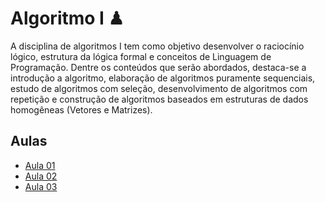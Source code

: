 # Algoritmo I ♟

A disciplina de algoritmos I tem como objetivo desenvolver o raciocínio lógico, estrutura da lógica formal e conceitos de Linguagem de Programação. Dentre os conteúdos que serão abordados, destaca-se a introdução a algoritmo, elaboração de algoritmos puramente sequenciais, estudo de algoritmos com seleção, desenvolvimento de algoritmos com repetição e construção de algoritmos baseados em estruturas de dados homogêneas (Vetores e Matrizes).

## Aulas

- [Aula 01](aula-1/)
- [Aula 02](aula-2/)
- [Aula 03](aula-3/)
